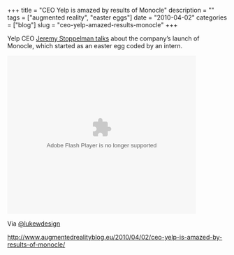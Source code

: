 +++
title = "CEO Yelp is amazed by results of Monocle"
description = ""
tags = ["augmented reality", "easter eggs"]
date = "2010-04-02"
categories = ["blog"]
slug = "ceo-yelp-amazed-results-monocle"
+++



<p>Yelp CEO <a href="http://www.augmentedrealityblog.eu/2010/04/02/ceo-yelp-is-amazed-by-results-of-monocle/">Jeremy Stoppelman talks</a> about the company’s launch of Monocle, which started as an easter egg coded by an intern. </p>
<div class="video">
<object type="application/x-shockwave-flash" data="//image.com.com/gamespot/images/cne_flash/production/media_player/proteus/one/proteus2.swf" width="432" height="362"><param name="FlashVars" value="playerMode=embedded&allowFullScreen=1&flavor=EmbeddedPlayerVersion&showOptions=0&skin=//image.com.com/gamespot/images/cne_flash/production/media_player/proteus/one/skins/proteus-zdnet.png&autoPlay=false&movieAspect=4.3&embeddingAllowed=true&clockColor=0x3b3b3b&paramsURI=http%3A%2F%2Fnews.zdnet.com%2F2461-19178_22-409413.xml%3Fwidth%3D432%26height%3D362%26ptype%3D6475%26mode%3Dembedded%26autoplay%3Dfalse%26mode%3Dembedded%26conttypid%3D25%26nc%3D1270167427495" /><param name="movie" value="//image.com.com/gamespot/images/cne_flash/production/media_player/proteus/one/proteus2.swf" /><param name="wmode" value="transparent" /><param name="allowScriptAccess" value="always"></object></div>
<p>Via <a href="http://twitter.com/lukewdesign/statuses/11484553465">@lukewdesign</a></p>
    
  <a href="http://www.augmentedrealityblog.eu/2010/04/02/ceo-yelp-is-amazed-by-results-of-monocle/">http://www.augmentedrealityblog.eu/2010/04/02/ceo-yelp-is-amazed-by-results-of-monocle/</a>
